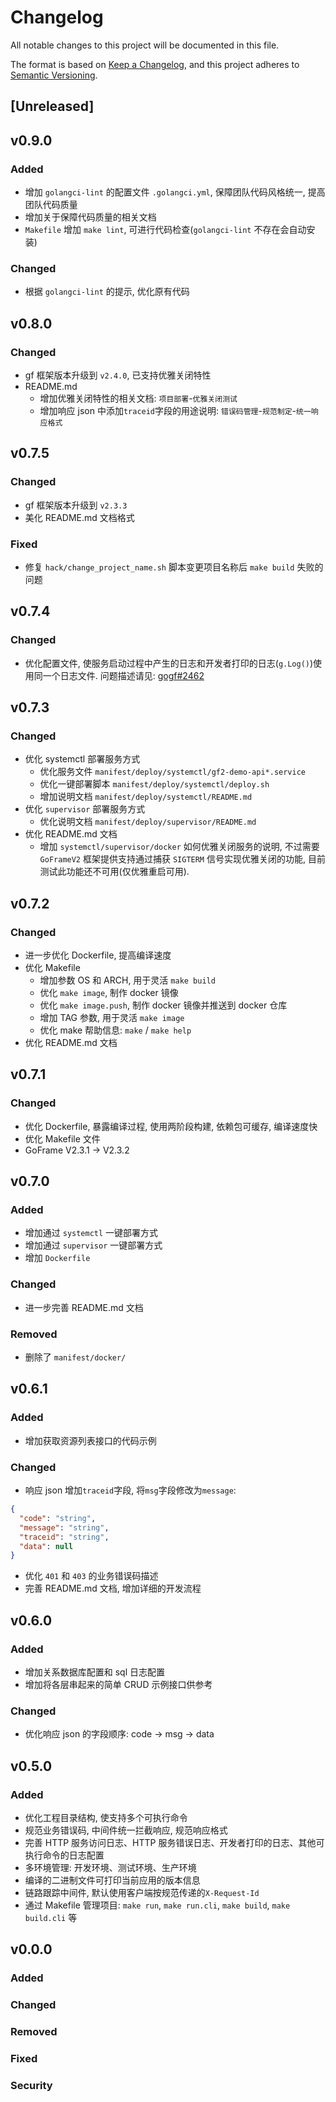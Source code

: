 # Changelog

All notable changes to this project will be documented in this file.

The format is based on [Keep a Changelog](https://keepachangelog.com/en/1.0.0/),
and this project adheres to [Semantic Versioning](https://semver.org/spec/v2.0.0.html).

## [Unreleased]

## v0.9.0

### Added

- 增加 `golangci-lint` 的配置文件 `.golangci.yml`, 保障团队代码风格统一, 提高团队代码质量
- 增加关于保障代码质量的相关文档
- `Makefile` 增加 `make lint`, 可进行代码检查(`golangci-lint` 不存在会自动安装)

### Changed

- 根据 `golangci-lint` 的提示, 优化原有代码

## v0.8.0

### Changed

- gf 框架版本升级到 `v2.4.0`, 已支持优雅关闭特性
- README.md
  - 增加优雅关闭特性的相关文档: `项目部署`-`优雅关闭测试`
  - 增加响应 json 中添加`traceid`字段的用途说明: `错误码管理`-`规范制定`-`统一响应格式`

## v0.7.5

### Changed

- gf 框架版本升级到 `v2.3.3`
- 美化 README.md 文档格式

### Fixed

- 修复 `hack/change_project_name.sh` 脚本变更项目名称后 `make build` 失败的问题

## v0.7.4

### Changed

- 优化配置文件, 使服务启动过程中产生的日志和开发者打印的日志(`g.Log()`)使用同一个日志文件.
  问题描述请见: [gogf#2462](https://github.com/gogf/gf/issues/2462)

## v0.7.3

### Changed

- 优化 systemctl 部署服务方式
  - 优化服务文件 `manifest/deploy/systemctl/gf2-demo-api*.service`
  - 优化一键部署脚本 `manifest/deploy/systemctl/deploy.sh`
  - 增加说明文档 `manifest/deploy/systemctl/README.md`
- 优化 `supervisor` 部署服务方式
  - 优化说明文档 `manifest/deploy/supervisor/README.md`
- 优化 README.md 文档
  - 增加 `systemctl/supervisor/docker` 如何优雅关闭服务的说明, 不过需要 `GoFrameV2` 框架提供支持通过捕获 `SIGTERM` 信号实现优雅关闭的功能, 目前测试此功能还不可用(仅优雅重启可用).

## v0.7.2

### Changed

- 进一步优化 Dockerfile, 提高编译速度
- 优化 Makefile
  - 增加参数 OS 和 ARCH, 用于灵活 `make build`
  - 优化 `make image`, 制作 docker 镜像
  - 优化 `make image.push`, 制作 docker 镜像并推送到 docker 仓库
  - 增加 TAG 参数, 用于灵活 `make image`
  - 优化 make 帮助信息: `make` / `make help`
- 优化 README.md 文档

## v0.7.1

### Changed

- 优化 Dockerfile, 暴露编译过程, 使用两阶段构建, 依赖包可缓存, 编译速度快
- 优化 Makefile 文件
- GoFrame V2.3.1 -> V2.3.2

## v0.7.0

### Added

- 增加通过 `systemctl` 一键部署方式
- 增加通过 `supervisor` 一键部署方式
- 增加 `Dockerfile`

### Changed

- 进一步完善 README.md 文档

### Removed

- 删除了 `manifest/docker/`

## v0.6.1

### Added

- 增加获取资源列表接口的代码示例

### Changed

- 响应 json 增加`traceid`字段, 将`msg`字段修改为`message`:

```json
{
  "code": "string",
  "message": "string",
  "traceid": "string",
  "data": null
}
```

- 优化 `401` 和 `403` 的业务错误码描述
- 完善 README.md 文档, 增加详细的开发流程

## v0.6.0

### Added

- 增加关系数据库配置和 sql 日志配置
- 增加将各层串起来的简单 CRUD 示例接口供参考

### Changed

- 优化响应 json 的字段顺序: code -> msg -> data

## v0.5.0

### Added

- 优化工程目录结构, 使支持多个可执行命令
- 规范业务错误码, 中间件统一拦截响应, 规范响应格式
- 完善 HTTP 服务访问日志、HTTP 服务错误日志、开发者打印的日志、其他可执行命令的日志配置
- 多环境管理: 开发环境、测试环境、生产环境
- 编译的二进制文件可打印当前应用的版本信息
- 链路跟踪中间件, 默认使用客户端按规范传递的`X-Request-Id`
- 通过 Makefile 管理项目: `make run`, `make run.cli`, `make build`, `make build.cli` 等

## v0.0.0

### Added

### Changed

### Removed

### Fixed

### Security
